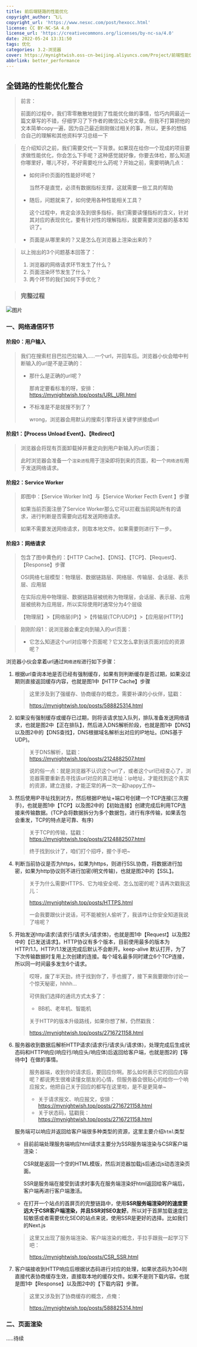 ```yaml
---
title: 前后端链路的性能优化
copyright_author: 飞儿
copyright_url: 'https://www.nesxc.com/post/hexocc.html'
license: CC BY-NC-SA 4.0
license_url: 'https://creativecommons.org/licenses/by-nc-sa/4.0'
date: 2022-05-24 13:31:50
tags: 优化
categories: 3.2-浏览器
cover: https://mynightwish.oss-cn-beijing.aliyuncs.com/Project/前端性能优化.png
abbrlink: better_performance
---
```

## 全链路的性能优化整合 ##

> 前言：
>
> 前面的过程中，我们零零散散地提到了性能优化做的事情，恰巧内网最近一篇文章写的不错，仔细学习了下作者的微信公众号文章。但我不打算把他的文本简单copy一遍，因为自己最近刚刚做过相关的事，所以，更多的想结合自己的理解和其他资料学习总结一下

> 在介绍知识之前，我们需要交代一下背景。如果现在给你一个现成的项目要求做性能优化，你会怎么下手呢？这种感觉就好像，你要去体检，那么知道你哪里好，哪儿不好，不好需要吃什么药呢？开始之前，需要明确几点：
>
> * 如何评价页面的性能好坏呢？ 
>
>   当然不是直觉，必须有数据指标支撑，这就需要一些工具的帮助
>
> * 随后，问题就来了，如何使用各种性能相关工具？
>
>   这个过程中，肯定会涉及到很多指标，我们需要读懂指标的含义，针对其对应的表现优化，要有针对性的理解指标，就要需要浏览器的基本知识了。
>
> * 页面是从哪里来的？又是怎么在浏览器上渲染出来的？

> 以上抛出的3个问题基本回答了：
>
> 1. 浏览器的网络请求环节发生了什么？
> 2. 页面渲染环节发生了什么？
> 3. 两个环节的我们如何下手优化？

> ### **完整过程** ###

![图片](https://cdn.jsdeliver.net/gh/myNightwish/CDN_res/img/640)

### 一、网络通信环节 ###

#### 阶段0：用户输入 ####

> 我们在搜索栏目巴拉巴拉输入.....一个url，并回车后。浏览器小伙会暗中判断输入的url是不是正确的：
>
> * 那什么是正确的url呢？
>
>   那肯定要看标准的呀，安排：https://mynightwish.top/posts/URL_URI.html
>
> * 不标准是不是就搜不到了？
>
>   wrong，浏览器会用默认的搜索引擎将该关键字拼接成url

#### 阶段1：【Process Unload Event】、【Redirect】 ####

> 浏览器会将现有页面卸载掉并重定向到用户新输入的url页面；
>
> 此时浏览器会准备一个`渲染进程`用于渲染即将到来的页面，和一个`网络进程`用于发送网络请求。

#### 阶段2：Service Worker ####

> 即图中：【Service Worker Init】与【Service Worker Fecth Event 】步骤
>
> 如果当前页面注册了Service Worker那么它可以拦截当前网站所有的请求，进行判断是否需要向远程发送网络请求。
>
> 如果不需要发送网络请求，则取本地文件。如果需要则进行下一步。

#### 阶段3：网络请求 ####

> 包含了图中黄色的：【HTTP Cache】、【DNS】、【TCP】、【Request】、【Response】步骤
>
> OSI网络七层模型：物理层、数据链路层、网络层、传输层、会话层、表示层、应用层
>
> 在实际应用中物理层、数据链路层被统称为物理层，会话层、表示层、应用层被统称为应用层，所以实际使用时通常分为4个层级
>
> 【物理层】>【网络层(IP)】>【传输层(TCP/UDP)】>【应用层(HTTP)】

> 刚刚阶段1：说浏览器会重定向到输入的url页面：
>
> * 它怎么知道这个url对应哪个页面呢？它又怎么拿到该页面对应的资源呢？

浏览器小伙会拿着url通过`网络进程`进行如下步骤：

1. 根据url查询本地是否已经有强制缓存，如果有则判断缓存是否过期，如果没过期则直接返回缓存内容，也就是图1中【HTTP Cache】步骤

   > 这里涉及到了强缓存、协商缓存的概念，需要补课的小伙伴，猛戳：
   >
   > https://mynightwish.top/posts/588825314.html

2. 如果没有强制缓存或缓存已过期，则将该请求加入队列，排队准备发送网络请求，也就是图2中【正在排队】，然后进入DNS解析阶段，也就是图1中【DNS】以及图2中的【DNS查找】，DNS根据域名解析出对应的IP地址。(DNS基于UDP)。

   > 关于DNS解析，猛戳：https://mynightwish.top/posts/2124882507.html
   >
   > 说的俗一点：就是浏览器不认识这个url了，或者这个url已经变心了，浏览器需要重新去寻找该url对应的真正地址：ip地址，才能找到这个真实的资源，建立连接，才能正常的再一次一起happy工作~

3. 然后使用IP寻址找到对方，然后根据IP地址+端口号创建一个TCP连接(三次握手)，也就是图1中【TCP】以及图2中的【初始连接】创建完成后利用TCP连接来传输数据。(TCP会将数据拆分为多个数据包，进行有序传输，如果丢包会重发，TCP的特点是可靠、有序)

   > 关于TCP的传输，猛戳：https://mynightwish.top/posts/2124882507.html
   >
   > 终于找到伙计了，咱们打个招呼，握个手吧~

4. 判断当前协议是否为https，如果为https，则进行SSL协商，将数据进行加密，如果为http协议则不进行加密(明文传输)，也就是图2中的【SSL】。

   > 关于为什么需要HTTPS、它为啥安全呢、怎么加密的呢？请再次戳我这儿：
   >
   > https://mynightwish.top/posts/HTTPS.html
   >
   > 一会我要跟伙计说话，可不能被别人偷听了，我该咋让你安全知道我说了啥呢？

5. 开始发送http请求(请求行/请求头/请求体)，也就是图1中【Request】以及图2中的【已发送请求】。HTTP协议有多个版本，目前使用最多的版本为HTTP/1.1，HTTP/1.1发送完成后默认不会断开。keep-alive 默认打开，为了下次传输数据时复用上次创建的连接。每个域名最多同时建立6个TCP连接，所以同一时间最多发生6个请求。

   > 哎呀，废了半天劲，终于找到你了，手也握了，接下来我要跟你讨论一个惊天秘密，hhhh...
   >
   > 可供我们选择的通讯方式太多了：
   >
   > * BB机、老年机、智能机
   >
   > 关于HTTP的版本升级路线，如果你想了解，仍然戳我：
   >
   > https://mynightwish.top/posts/2716721158.html

6. 服务器收到数据后解析HTTP请求(请求行/请求头/请求体)，处理完成后生成状态码和HTTP响应(响应行/响应头/响应体)后返回给客户端，也就是图2的【等待中】在做的事情。

   > 服务器端，收到你的请求后，要回应你啊。那么如何表示它的回应内容呢？都说男生很难读懂女朋友的心情，但服务器会很贴心的给你一个响应报文，他把自己关于回应的都写在这里啦，是不是更简单~
   >
   > * 关于请求报文、响应报文，安排：https://mynightwish.top/posts/2716721158.html
   > * 关于状态码，猛戳我：https://mynightwish.top/posts/2716721158.html

   服务端可以响应并返回给客户端很多种类型的资源，这里主要介绍`html`类型

   * 目前前端处理服务端响应html请求主要分为SSR服务端渲染与CSR客户端渲染：

     CSR就是返回一个空的HTML模版，然后浏览器加载js后通过js动态渲染页面。

     SSR是服务端在接受到请求时事先在服务端渲染好html返回给客户端后，客户端再进行客户端激活。

   * 在打开一个站点的首屏页的完整链路中，使用**SSR服务端渲染时的速度要远大于CSR客户端渲染，并且SSR对SEO友好**。所以对于首屏加载速度比较敏感或者需要优化SEO的站点来说，使用SSR是更好的选择。比如我们的Next.js

   > 这里又出现了服务端渲染、客户端渲染的概念，手拉手跟我一起学习下吧：
   >
   > https://mynightwish.top/posts/CSR_SSR.html

7. 客户端接收到HTTP响应后根据状态码进行对应的处理，如果状态码为304则直接代表协商缓存生效，直接取本地的缓存文件。如果不是则下载内容。也就是图1中【Response】以及图2中的【下载内容】步骤。

   > 这里又涉及到了协商缓存的概念，点俺：
   >
   > https://mynightwish.top/posts/588825314.html

### 二、页面渲染 ###

.....待续